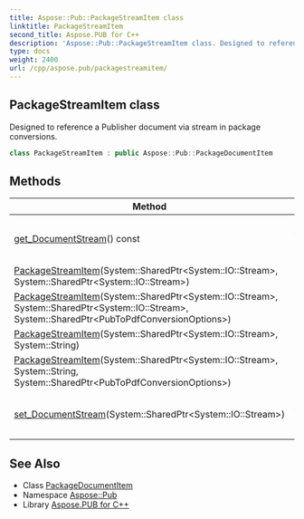 ```yaml
---
title: Aspose::Pub::PackageStreamItem class
linktitle: PackageStreamItem
second_title: Aspose.PUB for C++
description: 'Aspose::Pub::PackageStreamItem class. Designed to reference a Publisher document via stream in package conversions in C++.'
type: docs
weight: 2400
url: /cpp/aspose.pub/packagestreamitem/
---
```

## PackageStreamItem class


Designed to reference a Publisher document via stream in package conversions.

```cpp
class PackageStreamItem : public Aspose::Pub::PackageDocumentItem
```

## Methods

| Method | Description |
| --- | --- |
| [get_DocumentStream](./get_documentstream/)() const | Publisher document input stream. |
| [PackageStreamItem](./packagestreamitem/)(System::SharedPtr\<System::IO::Stream\>, System::SharedPtr\<System::IO::Stream\>) | Constructor. |
| [PackageStreamItem](./packagestreamitem/)(System::SharedPtr\<System::IO::Stream\>, System::SharedPtr\<System::IO::Stream\>, System::SharedPtr\<PubToPdfConversionOptions\>) | Constructor. |
| [PackageStreamItem](./packagestreamitem/)(System::SharedPtr\<System::IO::Stream\>, System::String) | Constructor. |
| [PackageStreamItem](./packagestreamitem/)(System::SharedPtr\<System::IO::Stream\>, System::String, System::SharedPtr\<PubToPdfConversionOptions\>) | Constructor. |
| [set_DocumentStream](./set_documentstream/)(System::SharedPtr\<System::IO::Stream\>) | Publisher document input stream. |
## See Also

* Class [PackageDocumentItem](../packagedocumentitem/)
* Namespace [Aspose::Pub](../)
* Library [Aspose.PUB for C++](../../)
